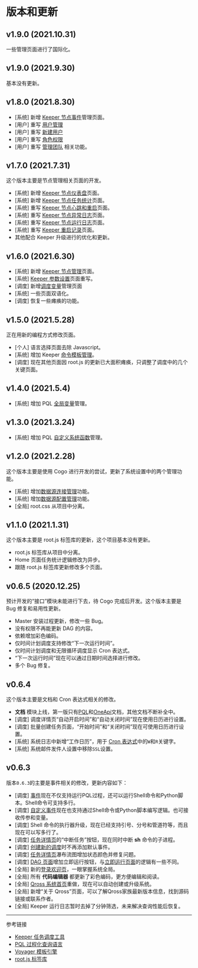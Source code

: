 # 版本和更新


## v1.9.0 (2021.10.31)

一些管理页面进行了国际化。

## v1.9.0 (2021.9.30)

基本没有更新。

## v1.8.0 (2021.8.30)

* [系统] 新增 [Keeper 节点事件](/master/keeper/node-events.md)管理页面。
* [用户] 重写 [用户管理](/master/user/users.md)
* [用户] 重写 [新建用户](/master/user/info.md)
* [用户] 重写 [角色权限](/master/user/rule.md)
* [用户] 重写 [管理团队](/master/user/team.md) 相关功能。

## v1.7.0 (2021.7.31)

这个版本主要是节点管理相关页面的开发。

* [系统] 新增 [Keeper 节点仪表盘](/master/keeper/node.md)页面。
* [系统] 新增 [Keeper 节点任务统计](/master/keeper/tasks.md)页面。
* [系统] 重写 [Keeper 节点心跳和重启](/master/keeper/beats.md)页面。
* [系统] 重写 [Keeper 节点异常日志](/master/keeper/exceptions.md)页面。
* [系统] 重写 [Keeper 节点运行日志](/master/keeper/running.md)页面。
* [系统] 重写 [Keeper 重启记录](/master/keeper/starts.md)页面。
* 其他配合 Keeper 升级进行的优化和更新。

## v1.6.0 (2021.6.30)

* [系统] 新增 [Keeper 节点管理](/master/keeper/nodes.md)页面。
* [系统] [Keeper 参数设置](/master/keeper/settings.md)页面重写。
* [调度] 新增[调度变量](/master/keeper/variable.md)管理页面
* [系统] 一些页面双语化。
* [调度] 恢复一些瘫痪的功能。

## v1.5.0 (2021.5.28)

正在用新的编程方式修改页面。

* [个人] 语言选择页面去除 Javascript。
* [系统] 增加 Keeper [命令模板管理](/master/system/command-tempalte.md)。
* [调度] 现在其他页面因 root.js 的更新已大面积瘫痪，只调整了调度中的几个关键页面。

## v1.4.0 (2021.5.4)

* [系统] 增加 PQL [全局变量](/master/system/variables.md)管理。

## v1.3.0 (2021.3.24)

* [系统] 增加 PQL [自定义系统函数](/master/system/functions.md)管理。

## v1.2.0 (2021.2.28)

这个版本主要是使用 Cogo 进行开发的尝试，更新了系统设置中的两个管理功能。

* [系统] 增加[数据源连接管理](/master/system/connections.md)功能。
* [系统] 增加[数据源配置管理](/master/system/properties.md)功能。
* [全局] root.css 从项目中分离。

## v1.1.0 (2021.1.31)

这个版本主要是 root.js 标签库的更新，这个项目基本没有更新。

* root.js 标签库从项目中分离。
* Home 页面任务统计逻辑修改为异步。
* 跟随 root.js 标签库更新修改多个页面。

## v0.6.5 (2020.12.25)

预计开发的“接口”模块未能进行下去，待 Cogo 完成后开发。这个版本主要是 Bug 修复和易用性更新。

* Master 安装过程更新，修改一些 Bug。
* 没有权限不再能更新 DAG 的内容。
* 依赖增加彩色编码。
* 仅时间计划调度支持修改“下一次运行时间”。
* 仅时间计划调度和无限循环调度显示 Cron 表达式。
* “下一次运行时间”现在可以通过日期时间选择进行修改。
* 多个 Bug 修复。

## v0.6.4

这个版本主要是文档和 Cron 表达式相关的修改。

* **文档** 模块上线，第一版只有[PQL](/pql/overview.md)和[OneApi](/oneapi/overview.md)文档，其他文档不断补全中。 
* [调度] 调度详情页“自动开启时间”和“自动关闭时间”现在使用日历进行设置。
* [调度] 批量创建任务页面，“开始时间”和“关闭时间”现在可使用日历进行设置。
* [系统] 系统日志中新增“工作日历”，用于 [Cron 表达式](/keeper/cron.md)中的`W`和`R`关键字。
* [系统] 系统邮件发件人设置中移除`SSL`设置。


## v0.6.3

版本`0.6.3`的主要是事件相关的修改，更新内容如下：

* [调度] [事件](/master/job/events.md)现在不仅支持运行PQL过程，还可以运行Shell命令和Python脚本。Shell命令可支持多行。
* [调度] [自定义事件](/master/system/events.md)现在也支持通过Shell命令或Python脚本编写逻辑。也可接收传参和变量。
* [调度] Shell 命令的执行器升级，现在已经支持引号、分号和管道符等，而且现在可以写多行了。            
* [调度] [任务详情页](/master/jobs/task.md)的“中断任务”按钮，现在同时中断 **sh** 命令的子进程。
* [调度] [创建新的调度](/master/jobs/job.md)时不再添加默认事件。 
* [调度] [任务详情页](/master/jobs/task.md)瀑布流图增加状态颜色并修复问题。
* [调度] [DAG 页面](/master/jobs/dag.md)增加立即运行按钮，与[立即运行页面](/master/jobs/manual.md)的逻辑有一些不同。
* [全局] 新的[登录欢迎页](/master/home.md)，一眼掌握系统全局。
* [全局] 所有 **代码编辑器** 都更新了彩色编码，更方便编辑和阅读。
* [全局] [Qross 系统首页](/master/index.md)重做，现在可以自动创建或升级系统。
* [全局] 新增“关于 Qross”页面，可以了解Qross家族最新版本信息，找到源码链接或联系作者。
* [全局] Keeper 运行日志暂时去掉了分钟筛选，未来解决查询性能后恢复。

---
参考链接

* [Keeper 任务调度工具](/keeper/overview.md)
* [PQL 过程化查询语言](/pql/overview.md)
* [Voyager 模板引擎](/voyager/overview.md)
* [root.js 标签库](/root.js/overview.md)